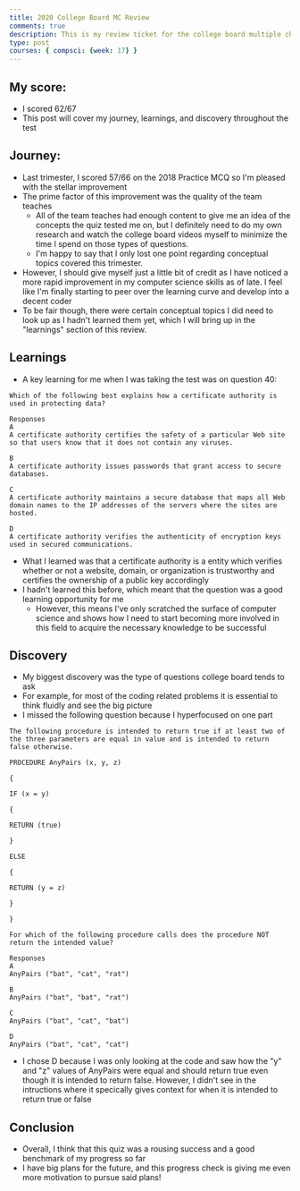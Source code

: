 ```yaml
---
title: 2020 College Board MC Review
comments: true
description: This is my review ticket for the college board multiple choice test I just took
type: post
courses: { compsci: {week: 17} }
---
```


## My score:
- I scored 62/67
- This post will cover my journey, learnings, and discovery throughout the test

## Journey:
- Last trimester, I scored 57/66 on the 2018 Practice MCQ so I'm pleased with the stellar improvement
- The prime factor of this improvement was the quality of the team teaches
    - All of the team teaches had enough content to give me an idea of the concepts the quiz tested me on, but I definitely need to do my own research and watch the college board videos myself to minimize the time I spend on those types of questions.
    - I'm happy to say that I only lost one point regarding conceptual topics covered this trimester.
- However, I should give myself just a little bit of credit as I have noticed a more rapid improvement in my computer science skills as of late. I feel like I'm finally starting to peer over the learning curve and develop into a decent coder
- To be fair though, there were certain conceptual topics I did need to look up as I hadn't learned them yet, which I will bring up in the "learnings" section of this review.

## Learnings
- A key learning for me when I was taking the test was on question 40:

```
Which of the following best explains how a certificate authority is used in protecting data?

Responses
A
A certificate authority certifies the safety of a particular Web site so that users know that it does not contain any viruses.

B
A certificate authority issues passwords that grant access to secure databases.

C
A certificate authority maintains a secure database that maps all Web domain names to the IP addresses of the servers where the sites are hosted.

D
A certificate authority verifies the authenticity of encryption keys used in secured communications.
```

- What I learned was that a certificate authority is a entity which verifies whether or not a website, domain, or organization is trustworthy and certifies the ownership of a public key accordingly
- I hadn't learned this before, which meant that the question was a good learning opportunity for me
    - However, this means I've only scratched the surface of computer science and shows how I need to start becoming more involved in this field to acquire the necessary knowledge to be successful

## Discovery
- My biggest discovery was the type of questions college board tends to ask
- For example, for most of the coding related problems it is essential to think fluidly and see the big picture
- I missed the following question because I hyperfocused on one part

```
The following procedure is intended to return true if at least two of the three parameters are equal in value and is intended to return false otherwise.

PROCEDURE AnyPairs (x, y, z)

{

IF (x = y)

{

RETURN (true)

}

ELSE

{

RETURN (y = z)

}

}

For which of the following procedure calls does the procedure NOT return the intended value?

Responses
A
AnyPairs ("bat", "cat", "rat")

B
AnyPairs ("bat", "bat", "rat")

C
AnyPairs ("bat", "cat", "bat")

D
AnyPairs ("bat", "cat", "cat")
```

- I chose D because I was only looking at the code and saw how the "y" and "z" values of AnyPairs were equal and should return true even though it is intended to return false. However, I didn't see in the intructions where it specically gives context for when it is intended to return true or false

## Conclusion
- Overall, I think that this quiz was a rousing success and a good benchmark of my progress so far
- I have big plans for the future, and this progress check is giving me even more motivation to pursue said plans! 